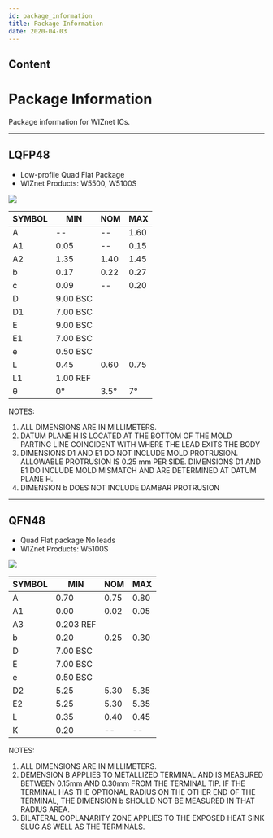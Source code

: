 ```yaml
---
id: package_information
title: Package Information
date: 2020-04-03
---
```



## Content
# Package Information

Package information for WIZnet ICs.

-----

## LQFP48

  - Low-profile Quad Flat Package
  - WIZnet Products: W5500, W5100S

![](/img/design_guide/lqfp48.png)

| SYMBOL | MIN      | NOM  | MAX  |
| ------ | -------- | ---- | ---- |
| A      | \--      | \--  | 1.60 |
| A1     | 0.05     | \--  | 0.15 |
| A2     | 1.35     | 1.40 | 1.45 |
| b      | 0.17     | 0.22 | 0.27 |
| c      | 0.09     | \--  | 0.20 |
| D      | 9.00 BSC |      |      |
| D1     | 7.00 BSC |      |      |
| E      | 9.00 BSC |      |      |
| E1     | 7.00 BSC |      |      |
| e      | 0.50 BSC |      |      |
| L      | 0.45     | 0.60 | 0.75 |
| L1     | 1.00 REF |      |      |
| θ      | 0°       | 3.5° | 7°   |



NOTES:

1.  ALL DIMENSIONS ARE IN MILLIMETERS.
2.  DATUM PLANE H IS LOCATED AT THE BOTTOM OF THE MOLD PARTING LINE
    COINCIDENT WITH WHERE THE LEAD EXITS THE BODY
3.  DIMENSIONS D1 AND E1 DO NOT INCLUDE MOLD PROTRUSION. ALLOWABLE
    PROTRUSION IS 0.25 mm PER SIDE. DIMENSIONS D1 AND E1 DO INCLUDE MOLD
    MISMATCH AND ARE DETERMINED AT DATUM PLANE H.
4.  DIMENSION b DOES NOT INCLUDE DAMBAR PROTRUSION

-----

## QFN48

  - Quad Flat package No leads
  - WIZnet Products: W5100S

![](/img/design_guide/qfn48.png) 

| SYMBOL | MIN       | NOM  | MAX  |
| ------ | --------- | ---- | ---- |
| A      | 0.70      | 0.75 | 0.80 |
| A1     | 0.00      | 0.02 | 0.05 |
| A3     | 0.203 REF |      |      |
| b      | 0.20      | 0.25 | 0.30 |
| D      | 7.00 BSC  |      |      |
| E      | 7.00 BSC  |      |      |
| e      | 0.50 BSC  |      |      |
| D2     | 5.25      | 5.30 | 5.35 |
| E2     | 5.25      | 5.30 | 5.35 |
| L      | 0.35      | 0.40 | 0.45 |
| K      | 0.20      | \--  | \--  |



NOTES:

1.  ALL DIMENSIONS ARE IN MILLIMETERS.
2.  DEMENSION B APPLIES TO METALLIZED TERMINAL AND IS MEASURED BETWEEN
    0.15mm AND 0.30mm FROM THE TERMINAL TIP. IF THE TERMINAL HAS THE
    OPTIONAL RADIUS ON THE OTHER END OF THE TERMINAL, THE DIMENSION b
    SHOULD NOT BE MEASURED IN THAT RADIUS AREA.
3.  BILATERAL COPLANARITY ZONE APPLIES TO THE EXPOSED HEAT SINK SLUG AS
    WELL AS THE TERMINALS.
